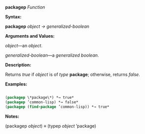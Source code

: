 **packagep** *Function* 



**Syntax:** 



**packagep** *object → generalized-boolean* 



**Arguments and Values:** 



*object*—an *object*. 



*generalized-boolean*—a *generalized boolean*. 



**Description:** 



Returns *true* if *object* is of *type* **package**; otherwise, returns *false*. 



**Examples:**
```lisp

(packagep \*package\*) *→ true* 
(packagep ’common-lisp) *→ false* 
(packagep (find-package ’common-lisp)) *→ true* 

```
**Notes:** 



(packagep *object*) *≡* (typep *object* ’package) 




